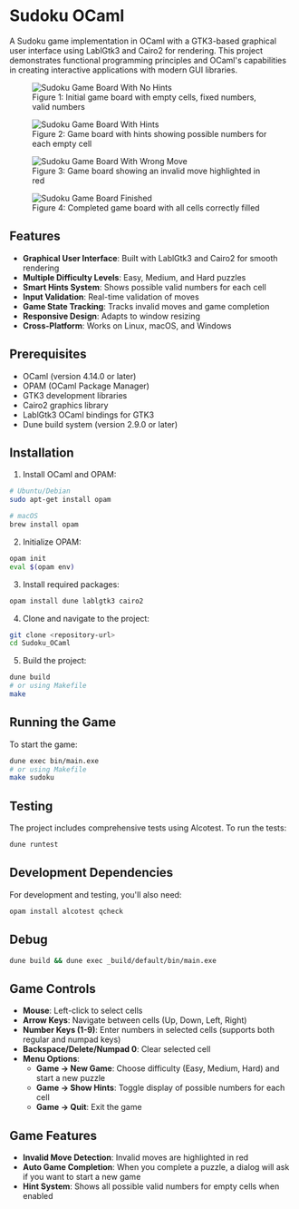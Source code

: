 # Sudoku OCaml

A Sudoku game implementation in OCaml with a GTK3-based graphical user interface using LablGtk3 and Cairo2 for rendering. This project demonstrates functional programming principles and OCaml's capabilities in creating interactive applications with modern GUI libraries.

<figure>
  <img src="pics/no_hints.png" alt="Sudoku Game Board With No Hints">
  <figcaption>Figure 1: Initial game board with empty cells, fixed numbers, valid numbers</figcaption>
</figure>

<figure>
  <img src="pics/with_hints.png" alt="Sudoku Game Board With Hints">
  <figcaption>Figure 2: Game board with hints showing possible numbers for each empty cell</figcaption>
</figure>

<figure>
  <img src="pics/wrong.png" alt="Sudoku Game Board With Wrong Move">
  <figcaption>Figure 3: Game board showing an invalid move highlighted in red</figcaption>
</figure>

<figure>
  <img src="pics/finished.png" alt="Sudoku Game Board Finished">
  <figcaption>Figure 4: Completed game board with all cells correctly filled</figcaption>
</figure>

## Features

- **Graphical User Interface**: Built with LablGtk3 and Cairo2 for smooth rendering
- **Multiple Difficulty Levels**: Easy, Medium, and Hard puzzles
- **Smart Hints System**: Shows possible valid numbers for each cell
- **Input Validation**: Real-time validation of moves
- **Game State Tracking**: Tracks invalid moves and game completion
- **Responsive Design**: Adapts to window resizing
- **Cross-Platform**: Works on Linux, macOS, and Windows

## Prerequisites

- OCaml (version 4.14.0 or later)
- OPAM (OCaml Package Manager)
- GTK3 development libraries
- Cairo2 graphics library
- LablGtk3 OCaml bindings for GTK3
- Dune build system (version 2.9.0 or later)

## Installation

1. Install OCaml and OPAM:
```bash
# Ubuntu/Debian
sudo apt-get install opam

# macOS
brew install opam
```

2. Initialize OPAM:
```bash
opam init
eval $(opam env)
```

3. Install required packages:
```bash
opam install dune lablgtk3 cairo2
```

4. Clone and navigate to the project:
```bash
git clone <repository-url>
cd Sudoku_OCaml
```

5. Build the project:
```bash
dune build
# or using Makefile
make
```

## Running the Game

To start the game:
```bash
dune exec bin/main.exe
# or using Makefile
make sudoku
```

## Testing

The project includes comprehensive tests using Alcotest. To run the tests:

```bash
dune runtest
```

## Development Dependencies

For development and testing, you'll also need:
```bash
opam install alcotest qcheck
```

## Debug
```bash
dune build && dune exec _build/default/bin/main.exe
```

## Game Controls

- **Mouse**: Left-click to select cells
- **Arrow Keys**: Navigate between cells (Up, Down, Left, Right)
- **Number Keys (1-9)**: Enter numbers in selected cells (supports both regular and numpad keys)
- **Backspace/Delete/Numpad 0**: Clear selected cell
- **Menu Options**:
  - **Game → New Game**: Choose difficulty (Easy, Medium, Hard) and start a new puzzle
  - **Game → Show Hints**: Toggle display of possible numbers for each cell
  - **Game → Quit**: Exit the game

## Game Features

- **Invalid Move Detection**: Invalid moves are highlighted in red
- **Auto Game Completion**: When you complete a puzzle, a dialog will ask if you want to start a new game
- **Hint System**: Shows all possible valid numbers for empty cells when enabled